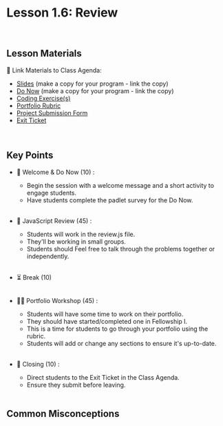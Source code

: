 # Lesson 1.6: Review

<br>

## Lesson Materials

📖 Link Materials to Class Agenda:
- [Slides](https://docs.google.com/presentation/d/1qRI04VC0FxfIKKd8r7bavMf9lB5ftfsdruLHR5P0s8s/edit?usp=sharing) (make a copy for your program - link the copy)
- [Do Now](https://codenation.padlet.org/mikahughes/make-a-copy-flw2-unit-1-temp-check-zsw7wy8bkhia2oth) (make a copy for your program - link the copy)
- [Coding Exercise(s)](https://github.com/itscodenation/flw2-u1l6-23-24-student-exercises)
- [Portfolio Rubric](https://docs.google.com/document/d/1OJXGhIK65V18QT9YfYc7OtGi3gcwb3r-2PwhSqPRCVw/edit?usp=sharing)
- [Project Submission Form](https://forms.gle/5BQLyaNjbMnQd1du9)
- [Exit Ticket]()

<br>

## Key Points

- 👋 Welcome & Do Now (10) :
    - Begin the session with a welcome message and a short activity to engage students.
    - Have students complete the padlet survey for the Do Now.<br><br>

- 🔄 JavaScript Review (45) :
    - Students will work in the review.js file.
    - They'll be working in small groups. 
    - Students should Feel free to talk through the problems together or independently.<br><br>

- ⏳ Break (10)<br><br>

- 👩‍💻 Portfolio Workshop (45) :
    - Students will have some time to work on their portfolio.
    - They should have started/completed one in Fellowship I.
    - This is a time for students to go through your portfolio using the rubric.
    - Students will add or change any sections to ensure it's up-to-date.<br><br>

- 👋 Closing (10) :
    - Direct students to the Exit Ticket in the Class Agenda.
    - Ensure they submit before leaving.<br><br>


## Common Misconceptions
